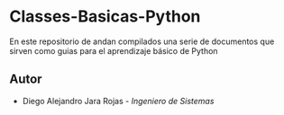# Classes-Basicas-Python
En este repositorio de andan compilados una serie de documentos que sirven como guias para el aprendizaje básico de Python

## Autor
- Diego Alejandro Jara Rojas - _Ingeniero de Sistemas_
